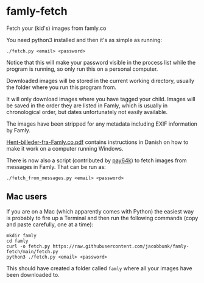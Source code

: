 # famly-fetch
Fetch your (kid's) images from famly.co

You need python3 installed and then it's as simple as running:

```
./fetch.py <email> <password>
```

Notice that this will make your password visible in the process list
while the program is running, so only run this on a personal computer.

Downloaded images will be stored in the current working directory,
usually the folder where you run this program from.

It will only download images where you have tagged your child. Images
will be saved in the order they are listed in Famly, which is usually
in chronological order, but dates unfortunately not easily available.

The images have been stripped for any metadata including EXIF
information by Famly.

[Hent-billeder-fra-Famly.co.pdf](Hent-billeder-fra-Famly.co.pdf)
contains instructions in Danish on how to make it work on a computer
running Windows.

There is now also a script (contributed by
[pay64k](https://github.com/pay64k)) to fetch images from messages in
Famly. That can be run as:

```
./fetch_from_messages.py <email> <password>
```

## Mac users

If you are on a Mac (which apparently comes with Python) the easiest
way is probably to fire up a Terminal and then run the following
commands (copy and paste carefully, one at a time):


```
mkdir famly
cd famly
curl -o fetch.py https://raw.githubusercontent.com/jacobbunk/famly-fetch/main/fetch.py
python3 ./fetch.py <email> <password>
```

This should have created a folder called ```famly``` where all your
images have been downloaded to.
